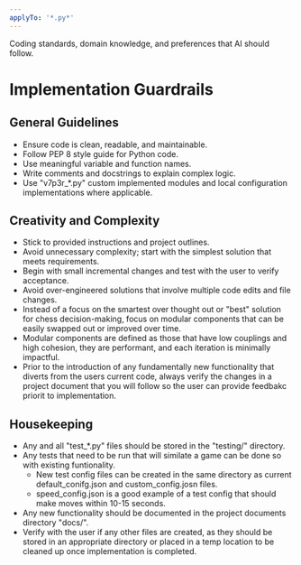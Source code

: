 ```yaml
---
applyTo: '*.py*'
---
```

Coding standards, domain knowledge, and preferences that AI should follow.

# Implementation Guardrails
## General Guidelines
- Ensure code is clean, readable, and maintainable.
- Follow PEP 8 style guide for Python code.
- Use meaningful variable and function names.
- Write comments and docstrings to explain complex logic.
- Use "v7p3r_*.py" custom implemented modules and local configuration implementations where applicable.

## Creativity and Complexity
- Stick to provided instructions and project outlines.
- Avoid unnecessary complexity; start with the simplest solution that meets requirements.
- Begin with small incremental changes and test with the user to verify acceptance.
- Avoid over-engineered solutions that involve multiple code edits and file changes.
- Instead of a focus on the smartest over thought out or "best" solution for chess decision-making, focus on modular components that can be easily swapped out or improved over time.
- Modular components are defined as those that have low couplings and high cohesion, they are performant, and each iteration is minimally impactful.
- Prior to the introduction of any fundamentally new functionality that diverts from the users current code, always verify the changes in a project document that you will follow so the user can provide feedbakc priorit to implementation.

## Housekeeping
- Any and all "test_*.py" files should be stored in the "testing/" directory.
- Any tests that need to be run that will similate a game can be done so with existing funtionality.
    - New test config files can be created in the same directory as current default_conifg.json and custom_config.josn files.
    - speed_config.json is a good example of a test config that should make moves within 10-15 seconds.
- Any new functionality should be documented in the project documents directory "docs/".
- Verify with the user if any other files are created, as they should be stored in an appropriate directory or placed in a temp location to be cleaned up once implementation is completed.
